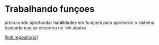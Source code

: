 # Trabalhando funçoes
procurando aprofundar habilidades em funçoes para aprimorar o sistema bancario que se encontra no link abaixo

[[link repositorio]](https://www.dio.me/users/mutantetrakor82)
